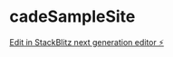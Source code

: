 # cadeSampleSite

[Edit in StackBlitz next generation editor ⚡️](https://stackblitz.com/~/github.com/PragyeshChauhanOffical/cadeSampleSite)